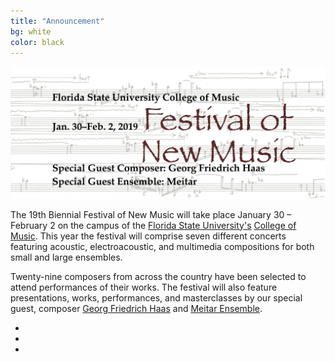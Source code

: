 ```yaml
---
title: "Announcement"
bg: white
color: black
---
```


<center><img src="/img/FSUFNMbanner.jpg" alt="FNM 2019 Banner" width="800"></center>

The 19th Biennial Festival of New Music will take place January 30 – February 2 on the campus of the [Florida State University's][FSU] [College of Music][COM]. This year the festival will comprise seven different concerts featuring acoustic, electroacoustic, and multimedia compositions for both small and large ensembles.

Twenty-nine composers from across the country have been selected to attend performances of their works. The festival will also feature presentations, works, performances, and masterclasses by our special guest, composer [Georg Friedrich Haas][Haas] and [Meitar Ensemble][Meitar].

<div class="social">
  <ul>
    <li><a href="https://www.facebook.com/events/1656069561150381/"><i class="fa fa-facebook"></i></a></li>
    <li><a href="https://twitter.com/FSUFNM"><i class="fa fa-twitter"></i></a></li>
    <li><a href="mailto:clifton.callender@fsu.edu"><i class="fa fa-envelope"></i></a></li>
  </ul>
</div>

[FSU]: http://www.fsu.edu
[COM]: http://music.fsu.edu
[Haas]: http://www.georgfriedrichhaas.com/
[Meitar]: http://www.meitar.net/